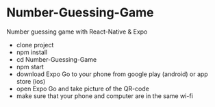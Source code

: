 # Number-Guessing-Game
Number guessing game with React-Native &amp; Expo

- clone project
- npm install
- cd Number-Guessing-Game
- npm start
- download Expo Go to your phone from google play (android) or app store (ios)
- open Expo Go and take picture of the QR-code
- make sure that your phone and computer are in the same wi-fi
